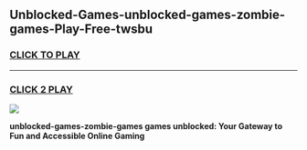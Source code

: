 
## Unblocked-Games-unblocked-games-zombie-games-Play-Free-twsbu
<h3>
<a href="https://premium76.site?title=unblocked-games-zombie-games&ref=09A">CLICK TO PLAY</a></h3>
<hr>

<h3>
<a href="https://premium76.site?title=unblocked-games-zombie-games&ref=09A">CLICK 2 PLAY</a>
  
</h3>

<a href="https://premium76.site?title=unblocked-games-zombie-games&ref=09A"><img src="https://clearcache.store/games.png"></a>


**unblocked-games-zombie-games games unblocked: Your Gateway to Fun and Accessible Online Gaming**
